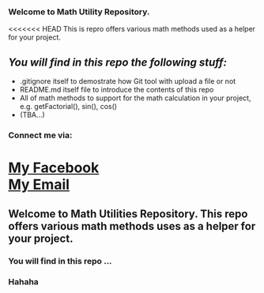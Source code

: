 ### Welcome to Math Utility Repository.
<<<<<<< HEAD
This is repro offers various math methods used as a helper for your project. 

## _You will find in this repo the following stuff:_

* .gitignore itself to demostrate how Git tool with upload a file or not 
* README.md itself file to introduce the contents of this repo
* All of math methods to support for the math calculation in your project,
e.g. getFactorial(), sin(), cos()
* (TBA...)

### Connect me via:
[My Facebook](https://www.facebook.com/nguyen.ngoctin.946/)  
[My Email](ngoctin190899@gmail.com)
=======
## Welcome to Math Utilities Repository. This repo offers various math methods uses as a helper for your project.
### You will find in this repo ... 
### Hahaha
